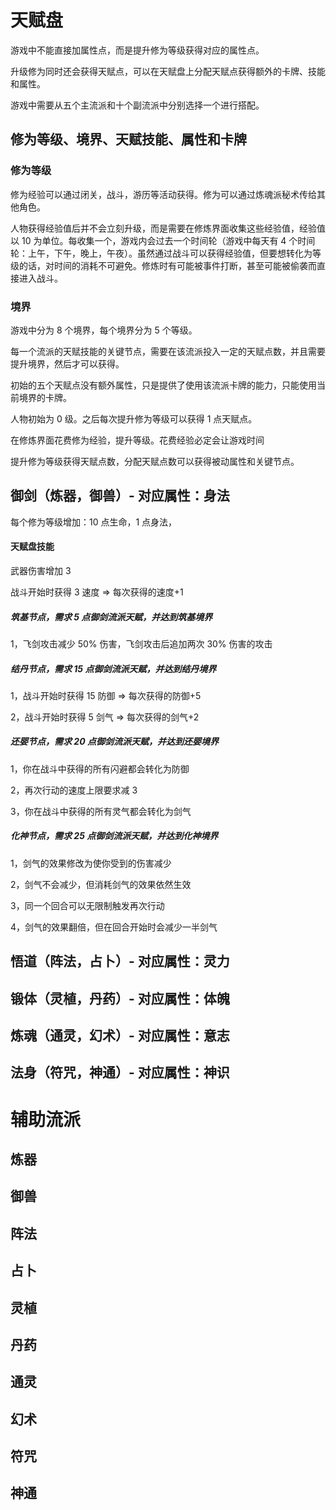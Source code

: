 # 天赋盘

游戏中不能直接加属性点，而是提升修为等级获得对应的属性点。

升级修为同时还会获得天赋点，可以在天赋盘上分配天赋点获得额外的卡牌、技能和属性。

游戏中需要从五个主流派和十个副流派中分别选择一个进行搭配。

## 修为等级、境界、天赋技能、属性和卡牌

### 修为等级

修为经验可以通过闭关，战斗，游历等活动获得。修为可以通过炼魂派秘术传给其他角色。

人物获得经验值后并不会立刻升级，而是需要在修炼界面收集这些经验值，经验值以 10 为单位。每收集一个，游戏内会过去一个时间轮（游戏中每天有 4 个时间轮：上午，下午，晚上，午夜）。虽然通过战斗可以获得经验值，但要想转化为等级的话，对时间的消耗不可避免。修炼时有可能被事件打断，甚至可能被偷袭而直接进入战斗。

### 境界

游戏中分为 8 个境界，每个境界分为 5 个等级。

每一个流派的天赋技能的关键节点，需要在该流派投入一定的天赋点数，并且需要提升境界，然后才可以获得。

初始的五个天赋点没有额外属性，只是提供了使用该流派卡牌的能力，只能使用当前境界的卡牌。

人物初始为 0 级。之后每次提升修为等级可以获得 1 点天赋点。

在修炼界面花费修为经验，提升等级。花费经验必定会让游戏时间

提升修为等级获得天赋点数，分配天赋点数可以获得被动属性和关键节点。

## 御剑（炼器，御兽）- 对应属性：身法

每个修为等级增加：10 点生命，1 点身法，

#### 天赋盘技能

武器伤害增加 3

战斗开始时获得 3 速度 => 每次获得的速度+1

##### 筑基节点，需求 5 点御剑流派天赋，并达到筑基境界

1，飞剑攻击减少 50% 伤害，飞剑攻击后追加两次 30% 伤害的攻击

##### 结丹节点，需求 15 点御剑流派天赋，并达到结丹境界

1，战斗开始时获得 15 防御 => 每次获得的防御+5

2，战斗开始时获得 5 剑气 => 每次获得的剑气+2

##### 还婴节点，需求 20 点御剑流派天赋，并达到还婴境界

1，你在战斗中获得的所有闪避都会转化为防御

2，再次行动的速度上限要求减 3

3，你在战斗中获得的所有灵气都会转化为剑气

##### 化神节点，需求 25 点御剑流派天赋，并达到化神境界

1，剑气的效果修改为使你受到的伤害减少

2，剑气不会减少，但消耗剑气的效果依然生效

3，同一个回合可以无限制触发再次行动

4，剑气的效果翻倍，但在回合开始时会减少一半剑气

## 悟道（阵法，占卜）- 对应属性：灵力

## 锻体（灵植，丹药）- 对应属性：体魄

## 炼魂（通灵，幻术）- 对应属性：意志

## 法身（符咒，神通）- 对应属性：神识

# 辅助流派

## 炼器

## 御兽

## 阵法

## 占卜

## 灵植

## 丹药

## 通灵

## 幻术

## 符咒

## 神通
